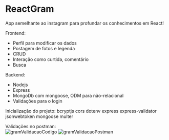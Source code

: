 # ReactGram
App semelhante ao instagram para profundar os conhecimentos em React!

Frontend: 
- Perfil para modificar os dados
- Postagem de fotos e legenda
- CRUD 
- Interação como curtida, comentário
- Busca

Backend:
- Nodejs
- Express
- MongoDb com mongoose, ODM para não-relacional
- Validações para o login

Inicialização do projeto:
bcryptjs
cors
dotenv 
express
express-validator 
jsonwebtoken 
mongoose 
multer


Validações no postman:<br>
![gramValidacaoCodigo](https://user-images.githubusercontent.com/89535654/182633865-f5e52bab-09b3-4017-8056-3ac19bf6ea63.png)
![gramValidacaoPostman](https://user-images.githubusercontent.com/89535654/182633330-37f0354c-99bf-40af-81b7-4a233661c69e.png)
